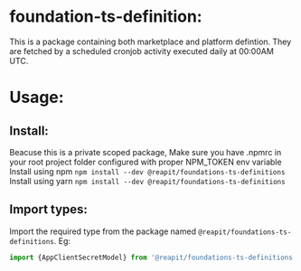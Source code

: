 # foundation-ts-definition:
This is a package containing both marketplace and platform defintion. They are fetched by a scheduled cronjob activity executed daily at 00:00AM UTC.

# Usage:
## Install:
Beacuse this is a private scoped package, Make sure you have .npmrc in your root project folder configured with proper NPM_TOKEN env variable
Install using npm `npm install --dev @reapit/foundations-ts-definitions`
Install using yarn `npm install --dev @reapit/foundations-ts-definitions`

## Import types:

Import the required type from the package named `@reapit/foundations-ts-definitions`. Eg:
```js
import {AppClientSecretModel} from '@reapit/foundations-ts-definitions'
```